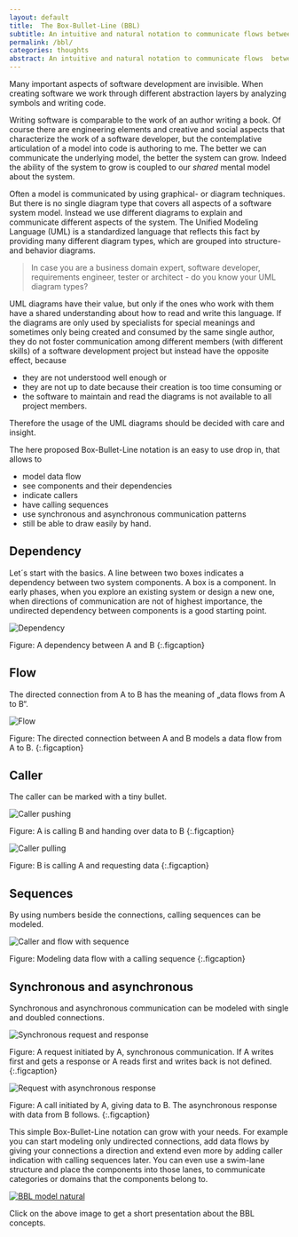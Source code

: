 ```yaml
---
layout: default
title:  The Box-Bullet-Line (BBL)
subtitle: An intuitive and natural notation to communicate flows between components
permalink: /bbl/
categories: thoughts
abstract: An intuitive and natural notation to communicate flows  between components.
---
```

Many important aspects of software development are invisible. When creating software we work through different abstraction layers by analyzing symbols and writing code. 

Writing software is comparable to the work of an author writing a book. Of course there are engineering elements and creative and social aspects that characterize the work of a software developer, but the contemplative articulation of a model into code is authoring to me. The better we can communicate the underlying model, the better the system can grow. Indeed the ability of the system to grow is coupled to our *shared* mental model about the system.

Often a model is communicated by using graphical- or diagram techniques. But there is no single diagram type that covers all aspects of a software system model. Instead we use different diagrams to explain and communicate different aspects of the system. The Unified Modeling Language (UML) is a standardized language that reflects this fact by providing many different diagram types, which are grouped into structure- and behavior diagrams.

> In case you are a business domain expert, software developer, requirements engineer, tester or architect - do you know your UML diagram types?

UML diagrams have their value, but only if the ones who work with them have a shared understanding about how to read and write this language. If the diagrams are only used by specialists for special meanings and sometimes only being created and consumed by the same single author, they do not foster communication among different members (with different skills) of a software development project but instead have the opposite effect, because

* they are not understood well enough or 
* they are not up to date because their creation is too time consuming or 
* the software to maintain and read the diagrams is not available to all project members. 

Therefore the usage of the UML diagrams should be decided with care and insight.

The here proposed Box-Bullet-Line notation is an easy to use drop in, that allows to  

* model data flow
* see components and their dependencies
* indicate callers
* have calling sequences
* use synchronous and asynchronous communication patterns
* still be able to draw easily by hand.

Dependency
---

Let´s start with the basics. A line between two boxes indicates a dependency between two system components. A box is a component. In early phases, when you explore an existing system or design a new one, when directions of communication are not of highest importance, the undirected dependency between components is a good starting point.

![Dependency]({{site.url}}/i/blog/bbl_dependency.png)

Figure: A dependency between A and B
{:.figcaption}

Flow
---

The directed connection from A to B has the meaning of „data flows from A to B“. 

![Flow]({{site.url}}/i/blog/bbl_flow.png)

Figure: The directed connection between A and B models a data flow from A to B.
{:.figcaption}

Caller
---

The caller can be marked with a tiny bullet.

![Caller pushing]({{site.url}}/i/blog/bbl_caller_push.png)

Figure: A is calling B and handing over data to B
{:.figcaption}

![Caller pulling]({{site.url}}/i/blog/bbl_caller_pull.png)

Figure: B is calling A and requesting data
{:.figcaption}

Sequences
---

By using numbers beside the connections, calling sequences can be modeled.

![Caller and flow with sequence]({{site.url}}/i/blog/bbl_caller_flow_sequence.png)

Figure: Modeling data flow with a calling sequence
{:.figcaption}

Synchronous and asynchronous
---

Synchronous and asynchronous communication can be modeled with single and doubled connections.

![Synchronous request and response]({{site.url}}/i/blog/bbl_sync.png)

Figure: A request initiated by A, synchronous communication. If A writes first and gets a response or A reads first and writes back is not defined.
{:.figcaption}

![Request with asynchronous response]({{site.url}}/i/blog/bbl_async.png)

Figure: A call initiated by A, giving data to B. The asynchronous response with data from B follows.
{:.figcaption}

This simple Box-Bullet-Line notation can grow with your needs. For example you can start modeling only undirected connections, add data flows by giving your connections a direction and extend even more by adding caller indication with calling sequences later. You can even use a swim-lane structure and place the components into those lanes, to communicate categories or domains that the components belong to.


[![BBL model natural]({{site.url}}/i/blog/bbl_model_natural.jpg)]({{site.url}}/assets/bbl.pdf)

Click on the above image to get a short presentation about the BBL concepts.
